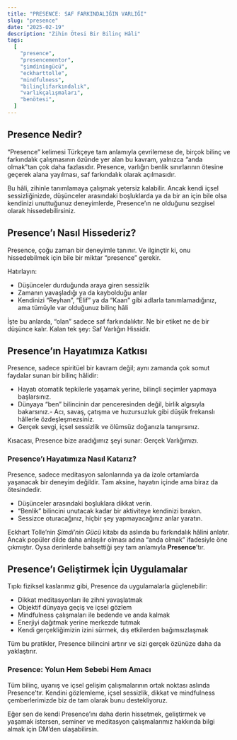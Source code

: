 ```yaml
---
title: "PRESENCE: SAF FARKINDALIĞIN VARLIĞI"
slug: "presence"
date: "2025-02-19"
description: "Zihin Ötesi Bir Bilinç Hâli"
tags:
  [
    "presence",
    "presencementor",
    "şimdiningücü",
    "eckharttolle",
    "mindfulness",
    "bilinçlifarkındalık",
    "varlıkçalışmaları",
    "benötesi",
  ]
---
```


## Presence Nedir?

“Presence” kelimesi Türkçeye tam anlamıyla çevrilemese de, birçok bilinç ve farkındalık çalışmasının özünde yer alan bu kavram, yalnızca “anda olmak”tan çok daha fazlasıdır. Presence, varlığın benlik sınırlarının ötesine geçerek alana yayılması, saf farkındalık olarak açılmasıdır.

Bu hâli, zihinle tanımlamaya çalışmak yetersiz kalabilir. Ancak kendi içsel sessizliğinizde, düşünceler arasındaki boşluklarda ya da bir an için bile olsa kendinizi unuttuğunuz deneyimlerde, Presence’ın ne olduğunu sezgisel olarak hissedebilirsiniz.

## Presence’ı Nasıl Hissederiz?

Presence, çoğu zaman bir deneyimle tanınır. Ve ilginçtir ki, onu hissedebilmek için bile bir miktar “presence” gerekir.

Hatırlayın:

- Düşünceler durduğunda araya giren sessizlik
- Zamanın yavaşladığı ya da kaybolduğu anlar
- Kendinizi “Reyhan”, “Elif” ya da “Kaan” gibi adlarla tanımlamadığınız, ama tümüyle var olduğunuz bilinç hâli

İşte bu anlarda, “olan” sadece saf farkındalıktır. Ne bir etiket ne de bir düşünce kalır. Kalan tek şey: Saf Varlığın Hissidir.

## Presence’ın Hayatımıza Katkısı

Presence, sadece spiritüel bir kavram değil; aynı zamanda çok somut faydalar sunan bir bilinç hâlidir:

- Hayatı otomatik tepkilerle yaşamak yerine, bilinçli seçimler yapmaya başlarsınız.
- Dünyaya “ben” bilincinin dar penceresinden değil, birlik algısıyla bakarsınız.- Acı, savaş, çatışma ve huzursuzluk gibi düşük frekanslı hâllerle özdeşleşmezsiniz.
- Gerçek sevgi, içsel sessizlik ve ölümsüz doğanızla tanışırsınız.

Kısacası, Presence bize aradığımız şeyi sunar: Gerçek Varlığımızı.

### Presence’ı Hayatımıza Nasıl Katarız?

Presence, sadece meditasyon salonlarında ya da izole ortamlarda yaşanacak bir deneyim değildir. Tam aksine, hayatın içinde ama biraz da ötesindedir.

- Düşünceler arasındaki boşluklara dikkat verin.
- “Benlik” bilincini unutacak kadar bir aktiviteye kendinizi bırakın.
- Sessizce oturacağınız, hiçbir şey yapmayacağınız anlar yaratın.

Eckhart Tolle’nin _Şimdi’nin Gücü_ kitabı da aslında bu farkındalık hâlini anlatır. Ancak popüler dilde daha anlaşılır olması adına “anda olmak” ifadesiyle öne çıkmıştır. Oysa derinlerde bahsettiği şey tam anlamıyla **Presence**’tır.

## Presence’ı Geliştirmek İçin Uygulamalar

Tıpkı fiziksel kaslarımız gibi, Presence da uygulamalarla güçlenebilir:

- Dikkat meditasyonları ile zihni yavaşlatmak
- Objektif dünyaya geçiş ve içsel gözlem
- Mindfulness çalışmaları ile bedende ve anda kalmak
- Enerjiyi dağıtmak yerine merkezde tutmak
- Kendi gerçekliğimizin izini sürmek, dış etkilerden bağımsızlaşmak

Tüm bu pratikler, Presence bilincini artırır ve sizi gerçek özünüze daha da yaklaştırır.

### Presence: Yolun Hem Sebebi Hem Amacı

Tüm bilinç, uyanış ve içsel gelişim çalışmalarının ortak noktası aslında Presence’tır. Kendini gözlemleme, içsel sessizlik, dikkat ve mindfulness çemberlerimizde biz de tam olarak bunu destekliyoruz.

Eğer sen de kendi Presence’ını daha derin hissetmek, geliştirmek ve yaşamak istersen, seminer ve meditasyon çalışmalarımız hakkında bilgi almak için DM’den ulaşabilirsin.

<!-- ## Bakma Çalışması Video Anlatımı

### İlgili sayfalar -->
